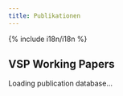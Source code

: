 ```yaml
---
title: Publikationen
---
```


{% include i18n/i18n %}

## VSP Working Papers

<div id="publications-app">Loading publication database...</div>

<script type="module" src="/publications/index.js"></script>
